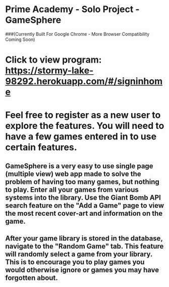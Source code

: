 # Prime Academy - Solo Project - GameSphere 
###(Currently Built For Google Chrome - More Browser Compatibility Coming Soon)

# Click to view program: https://stormy-lake-98292.herokuapp.com/#/signinhome
# Feel free to register as a new user to explore the features. You will need to have a few games entered in to use certain features. 

## GameSphere is a very easy to use single page (multiple view) web app made to solve the problem of having too many games, but nothing to play. Enter all your games from various systems into the library. Use the Giant Bomb API search feature on the "Add a Game" page to view the most recent cover-art and information on the game.


## After your game library is stored in the database, navigate to the "Random Game" tab. This feature will randomly select a game from your library. This is to encourage you to play games you would otherwise ignore or games you may have forgotten about. 


